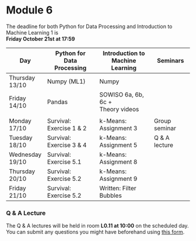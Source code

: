 
# Module 6

The deadline for both Python for Data Processing and Introduction to Machine Learning 1 is<br>**Friday October 21st at 17:59**

| Day                | Python for<br>Data Processing | Introduction to<br>Machine Learning      | Seminars          |
|--------------------|-------------------------------|------------------------------------------|-------------------|
| Thursday<br>13/10  | Numpy (ML1)                   | Numpy                                    |                   |
| Friday<br>14/10    | Pandas                        | SOWISO 6a, 6b, 6c +<br>Theory videos     |                   |
|                    |                               |                                          |                   |
| Monday<br>17/10    | Survival: Exercise 1 & 2      | k-Means: Assignment 3                    | Group seminar     |
| Tuesday<br>18/10   | Survival: Exercise 3 & 4      | k-Means: Assignment 5                    | Q & A lecture     |
| Wednesday<br>19/10 | Survival: Exercise 5.1        | k-Means: Assignment 8                    |                   |
| Thursday<br>20/10  | Survival: Exercise 5.2        | k-Means: Assignment 9                    |                   |
| Friday<br>21/10    | Survival: Exercise 5.2        | Written: Filter Bubbles                  |                   |



### Q & A Lecture

The Q & A lectures will be held in room **L0.11 at 10:00** on the scheduled day. You can submit any questions you might have beforehand using [this form](https://forms.office.com/Pages/ResponsePage.aspx?id=zcrxoIxhA0S5RXb7PWh05ZTDc7biyulCvpu4U-tarWtUMlZYQUlYMFVMREdWRVVPWTNITlIxQlFUTC4u).

